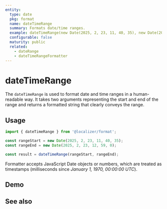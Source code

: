 ```yaml
---
entity:
  type: date
  pkg: format
  name: dateTimeRange
  summary: Formats date/time ranges.
  example: dateTimeRange(new Date(2025, 2, 23, 11, 40, 35), new Date(2025,2,23,11,59,0))
  configurable: false
  maturity: public
  related:
    - dateRange
    - dateTimeRangeFormatter
---
```


# dateTimeRange <Package name="format"/>

The `dateTimeRange` is used to format date and time ranges in a human-readable way. It takes two arguments representing the start and end of the range and returns a formatted string that clearly conveys the range.

## Usage

```typescript twoslash
import { dateTimeRange } from '@localizer/format';

const rangeStart = new Date(2025, 2, 23, 11, 40, 35);
const rangeEnd = new Date(2025, 2, 23, 12, 59, 0);

const result = dateTimeRange(rangeStart, rangeEnd);
```

Formatter accepts JavaScript Date objects or numbers, which are treated as timestamps (milliseconds since _January 1, 1970, 00:00:00 UTC_).

## Demo

<script setup>
  import { ref } from 'vue';
  import { NFormItem } from 'naive-ui/es/form';
  import { NDatePicker } from 'naive-ui/es/date-picker';

  const start = ref(1742722835000);
  const end = ref(1742723940000);
</script>

<EntityDemo :args="[start, end]">
  <NFormItem label="Range start">
    <NDatePicker v-model:value="start" type="datetime" />
  </NFormItem>
  <NFormItem label="Range end">
    <NDatePicker v-model:value="end" type="datetime" />
  </NFormItem>
</EntityDemo>

## See also

<Entities />
